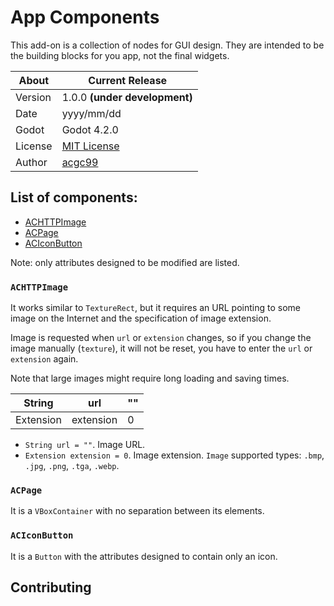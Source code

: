 # App Components

This add-on is a collection of nodes for GUI design. They are intended to be the building blocks for you app, not the final widgets.

| About      | Current Release                     |
|------------|-------------------------------------|
| Version    | 1.0.0 **(under development)**       |
| Date       | yyyy/mm/dd                          |
| Godot      | Godot 4.2.0                         |
| License    | [MIT License](../../LICENSE.md)     |
| Author     | [acgc99](https://github.com/acgc99) |

## List of components:
- [ACHTTPImage](#achttpimage)
- [ACPage](#acpage)
- [ACIconButton](#aciconbutton)

Note: only attributes designed to be modified are listed.

### `ACHTTPImage` <a name="achttpimage"></a>

It works similar to `TextureRect`, but it requires an URL pointing to some image on the Internet and the specification of image extension.

Image is requested when `url` or `extension` changes, so if you change the image manually (`texture`), it will not be reset, you have to enter the `url` or `extension` again.

Note that large images might require long loading and saving times.

| String    | url       | "" |
|-----------|-----------|----|
| Extension | extension | 0  |


- `String url = ""`. Image URL.
- `Extension extension = 0`. Image extension. `Image` supported types: `.bmp`, `.jpg`, `.png`, `.tga`, `.webp`.

### `ACPage` <a name="acpage"></a>

It is a `VBoxContainer` with no separation between its elements.

### `ACIconButton` <a name="aciconbutton"></a>

It is a `Button` with the attributes designed to contain only an icon.

## Contributing